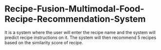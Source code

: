 # Recipe-Fusion-Multimodal-Food-Recipe-Recommendation-System
It is a system where the user will enter the recipe name and the system will predict recipe instructions on it. The system will then recommend 5 recipes based on the similarity score of recipe.
